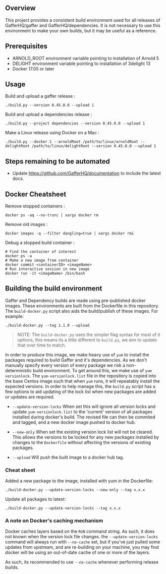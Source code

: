 Overview
--------

This project provides a consistent build environment used for all releases
of GafferHQ/gaffer and GafferHQ/dependencies. It is not necessary to use this
environment to make your own builds, but it may be useful as a reference.

Prerequisites
-------------

- ARNOLD_ROOT environment variable pointing to installation of Arnold 5
- DELIGHT environment variable pointing to installation of 3delight 13
- Docker 17.05 or later

Usage
-----

Build and upload a gaffer release :

`./build.py --version 0.45.0.0 --upload 1`

Build and upload a dependencies release :

`./build.py --project dependencies --version 0.45.0.0 --upload 1`

Make a Linux release using Docker on a Mac :

`./build.py --docker 1 --arnoldRoot /path/to/linux/arnoldRoot --delightRoot /path/to/linux/delightRoot --version 0.45.0.0 --upload 1`

Steps remaining to be automated
-------------------------------

- Update https://github.com/GafferHQ/documentation to include
  the latest docs.

Docker Cheatsheet
-----------------

Remove stopped containers :

`docker ps -aq --no-trunc | xargs docker rm`

Remove old images :

`docker images -q --filter dangling=true | xargs docker rmi`

Debug a stopped build container :

```
# Find the container of interest
docker ps -a
# Make a new image from container
docker commit <containerID> <imageName>
# Run interactive session in new image
docker run -it <imageName> /bin/bash
```

Building the build environment
------------------------------

Gaffer and Dependency builds are made using pre-published docker images. These
environments are built from the Dockerfile in this repository. The
`build-docker.py` script also aids the build/publish of these images. For
example:

 `./build-docker.py --tag 1.1.0 --upload`

> NOTE: The `build-docker.py` uses the simpler flag syntax for most of it options,
> this means its a little different to `build.py`, we aim to update that over
> time to match.

In order to produce this image, we make heavy use of `yum` to install the
packages required to build Gaffer and it's dependencies. As we don't manually
specify every version of every package we risk a non-deterministic build
environment. To get around this, we make use of `yum versionlock`. The
`yum-versionlock.list` file in the repository is copied into the base Centos
image such that when `yum` runs, it will repeatably install the expected
versions. In order to help manage this, the `build.py` script has a few options
to aid updating of the lock list when new packages are added or updates are required.

 - `--update-version-locks` When set this will ignore all version locks and
   update `yum-versionlock.list` to the 'current' version of all packages
   installed during docker's build. The revised file can then be commited and tagged,
   and a new docker image pushed to docker hub.

 - `--new-only` When set the existing version lock list will not be cleared.
   This allows the versions to be locked for any new packages installed by
   changes to the `Dockerfile` without affecting the versions of existing
   packages.

 - `--upload` Will push the built image to a docker hub tag.

### Cheat sheet

Added a new package to the image, installed with yum in the Dockerfile:

`./build-docker.py --update-version-locks --new-only --tag x.x.x`

Update all packages to latest:

`./build-docker.py --update-version-locks --tag x.x.x`

### A note on Docker's caching mechanism

Docker caches layers based on the `RUN` command string. As such, it does not
known when the version lock file changes. the `--update-version-locks` command
will always run with `--no-cache` set, but if you've just pulled some updates
from upstream, and are re-building on your machine, you may find docker will
be using an out-of-date cache of one or more of the layers.

As such, its recommended to use `--no-cache` whenever performing release
builds.

